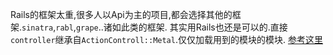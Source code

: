 Rails的框架太重,很多人以Api为主的项目,都会选择其他的框架.`sinatra`,`rabl`,`grape`..诸如此类的框架.
其实用Rails也还是可以的.直接`controller`继承自`ActionControll::Metal`.仅仅加载用到的模块的模块.
[参考这里](https://www.slideshare.net/artellectual/developing-api-with-rails-metal)
